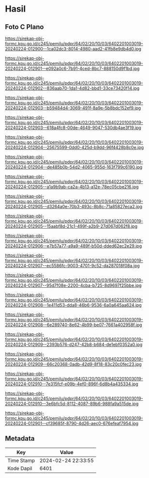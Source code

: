 # Hasil

## Foto C Plano

https://sirekap-obj-formc.kpu.go.id/c245/pemilu/pdpr/64/02/20/10/03/6402201003019-20240224-012900--1ca02dc3-8014-4980-aad2-41fb8e9db4d0.jpg

https://sirekap-obj-formc.kpu.go.id/c245/pemilu/pdpr/64/02/20/10/03/6402201003019-20240224-012901--e092a0c6-7b91-4ced-8bc7-888150d9f1bd.jpg

https://sirekap-obj-formc.kpu.go.id/c245/pemilu/pdpr/64/02/20/10/03/6402201003019-20240224-012902--836aab70-1da1-4d82-bbd1-33ce73420f14.jpg

https://sirekap-obj-formc.kpu.go.id/c245/pemilu/pdpr/64/02/20/10/03/6402201003019-20240224-012903--b59484d4-3069-491f-8a9e-5b8bdc152ef9.jpg

https://sirekap-obj-formc.kpu.go.id/c245/pemilu/pdpr/64/02/20/10/03/6402201003019-20240224-012903--618a4fc8-00de-4649-9047-530db4ae3f19.jpg

https://sirekap-obj-formc.kpu.go.id/c245/pemilu/pdpr/64/02/20/10/03/6402201003019-20240224-012904--25675599-0dd0-425d-b9dd-96f4428b8c0e.jpg

https://sirekap-obj-formc.kpu.go.id/c245/pemilu/pdpr/64/02/20/10/03/6402201003019-20240224-012904--de485b0b-54d2-4065-955d-163f799c6190.jpg

https://sirekap-obj-formc.kpu.go.id/c245/pemilu/pdpr/64/02/20/10/03/6402201003019-20240224-012905--a1a9b9ab-ca2a-4b13-a12e-78ec05cbe216.jpg

https://sirekap-obj-formc.kpu.go.id/c245/pemilu/pdpr/64/02/20/10/03/6402201003019-20240224-012905--d3264a0e-70b3-493c-8b8c-71a85827eca2.jpg

https://sirekap-obj-formc.kpu.go.id/c245/pemilu/pdpr/64/02/20/10/03/6402201003019-20240224-012905--15aabf8d-21c1-499f-a2b9-27d067d062f8.jpg

https://sirekap-obj-formc.kpu.go.id/c245/pemilu/pdpr/64/02/20/10/03/6402201003019-20240224-012906--e7b57a77-a9a9-489f-b50d-dded62ec2e29.jpg

https://sirekap-obj-formc.kpu.go.id/c245/pemilu/pdpr/64/02/20/10/03/6402201003019-20240224-012907--ec5586fc-9003-4701-9c52-da287018f08a.jpg

https://sirekap-obj-formc.kpu.go.id/c245/pemilu/pdpr/64/02/20/10/03/6402201003019-20240224-012907--95d7f08e-2200-4cba-b725-8d9697f25bbe.jpg

https://sirekap-obj-formc.kpu.go.id/c245/pemilu/pdpr/64/02/20/10/03/6402201003019-20240224-012908--1e411d53-dda8-46b6-9536-6a0a645aa624.jpg

https://sirekap-obj-formc.kpu.go.id/c245/pemilu/pdpr/64/02/20/10/03/6402201003019-20240224-012908--6e289740-8e62-4b99-be07-7661a402958f.jpg

https://sirekap-obj-formc.kpu.go.id/c245/pemilu/pdpr/64/02/20/10/03/6402201003019-20240224-012909--2393b576-d247-42b8-b684-de1ebf0352a0.jpg

https://sirekap-obj-formc.kpu.go.id/c245/pemilu/pdpr/64/02/20/10/03/6402201003019-20240224-012909--66c20368-0adb-42d9-8f18-83c20c0fec23.jpg

https://sirekap-obj-formc.kpu.go.id/c245/pemilu/pdpr/64/02/20/10/03/6402201003019-20240224-012910--7e315fcf-e09b-4ef0-896f-6d8b4a435334.jpg

https://sirekap-obj-formc.kpu.go.id/c245/pemilu/pdpr/64/02/20/10/03/6402201003019-20240224-012910--3e6bfc5d-8112-4087-89b6-988fa9a515de.jpg

https://sirekap-obj-formc.kpu.go.id/c245/pemilu/pdpr/64/02/20/10/03/6402201003019-20240224-012901--cf39685f-8790-4d26-aec0-676efeaf7954.jpg


## Metadata

| Key        | Value               |
| ---------- | ------------------- |
| Time Stamp | 2024-02-24 22:33:55 |
| Kode Dapil | 6401                |



